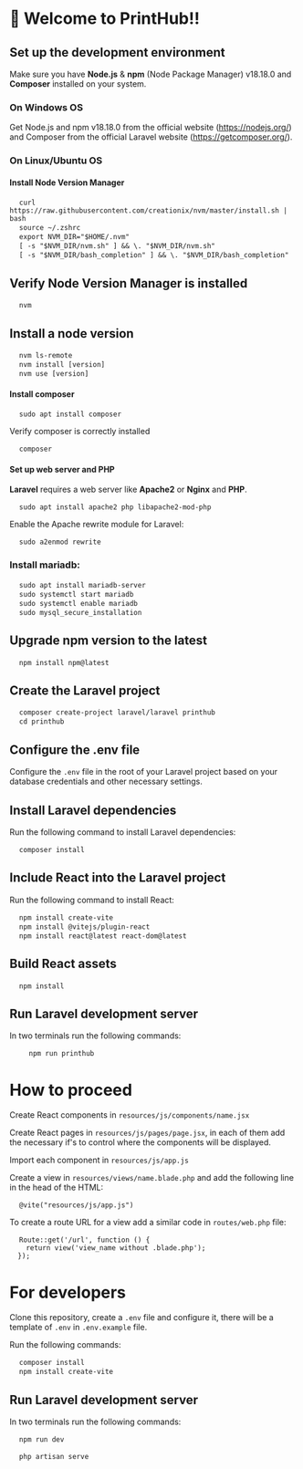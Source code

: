 # 👋 Welcome to <b>PrintHub!!</b>

## Set up the development environment
Make sure you have <b>Node.js</b> & <b>npm</b> (Node Package Manager) v18.18.0 and <b>Composer</b> installed on your system.
### On Windows OS
Get Node.js and npm v18.18.0 from the official website (https://nodejs.org/) and Composer from the official Laravel website (https://getcomposer.org/).
### On Linux/Ubuntu OS
#### Install Node Version Manager
<pre>
  <code>curl https://raw.githubusercontent.com/creationix/nvm/master/install.sh | bash</code>
  <code>source ~/.zshrc</code>
  <code>export NVM_DIR="$HOME/.nvm"</code>
  <code>[ -s "$NVM_DIR/nvm.sh" ] && \. "$NVM_DIR/nvm.sh"</code>
  <code>[ -s "$NVM_DIR/bash_completion" ] && \. "$NVM_DIR/bash_completion"</code>
</pre>
## Verify Node Version Manager is installed
<pre>
  <code>nvm</code>
</pre>

## Install a node version
<pre>
  <code>nvm ls-remote</code>
  <code>nvm install [version]</code>
  <code>nvm use [version]</code>
</pre>

#### Install composer
<pre>
  <code>sudo apt install composer</code>
</pre>
Verify composer is correctly installed
<pre>
  <code>composer</code>
</pre>
#### Set up web server and PHP
<b>Laravel</b> requires a web server like <b>Apache2</b> or <b>Nginx</b> and <b>PHP</b>.
<pre>
  <code>sudo apt install apache2 php libapache2-mod-php</code>
</pre>
Enable the Apache rewrite module for Laravel:
<pre>
  <code>sudo a2enmod rewrite</code>
</pre>
### Install mariadb:
<pre>
  <code>sudo apt install mariadb-server</code>
  <code>sudo systemctl start mariadb</code>
  <code>sudo systemctl enable mariadb</code>
  <code>sudo mysql_secure_installation</code>
</pre>

## Upgrade npm version to the latest
<pre>
  <code>npm install npm@latest</code>
</pre>
## Create the Laravel project
<pre>
  <code>composer create-project laravel/laravel printhub</code>
  <code>cd printhub</code>
</pre>

## Configure the .env file
Configure the <code>.env</code> file in the root of your Laravel project based on your database credentials and other necessary settings.

## Install Laravel dependencies
Run the following command to install Laravel dependencies:
<pre>
  <code>composer install</code>
</pre>

## Include React into the Laravel project
Run the following command to install React:
<pre>
  <code>npm install create-vite</code>
  <code>npm install @vitejs/plugin-react</code>
  <code>npm install react@latest react-dom@latest</code>
</pre>

## Build React assets
<pre>
  <code>npm install</code>
</pre>

## Run Laravel development server
In two terminals run the following commands:
<pre>
    <code>npm run printhub</code>
</pre>

# How to proceed
Create React components in <code>resources/js/components/name.jsx</code>

Create React pages in <code>resources/js/pages/page.jsx</code>, in each of them add the necessary if's to control where the components will be displayed.

Import each component in <code>resources/js/app.js</code>

Create a view in <code>resources/views/name.blade.php</code> and add the following line in the head of the HTML:
<pre>
  <code>@vite("resources/js/app.js")</code>
</pre>

To create a route URL for a view add a similar code in <code>routes/web.php</code> file:
<pre>
  <code>Route::get('/url', function () {
    return view('view_name without .blade.php');
  });</code>
</pre>

# For developers
Clone this repository, create a <code>.env</code> file and configure it, there will be a template of <code>.env</code> in <code>.env.example</code> file.

Run the following commands:
<pre>
  <code>composer install</code>
  <code>npm install create-vite</code>
</pre>

## Run Laravel development server
In two terminals run the following commands:
<pre>
  <code>npm run dev</code>
</pre>
<pre>
  <code>php artisan serve</code>
</pre>